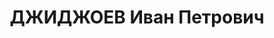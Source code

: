 ---
title: ДЖИДЖОЕВ Иван Петрович
description: "- расстрелян 1937, член РКП(б) \n  Образование \n    окончил Московский\
  \ коммунистический университет \n  Послужной список \n    член Исполнительного комитета\
  \ Коммунистического Интернационала Молодёжи \n    ответственный секретарь Областного\
  \ комитета ЛКСМ Грузии Автономной области Юго-Осетии \n    заведующий Агитационно-пропагандистским\
  \ отделом Областного комитета КП(б) Грузии Автономной области Юго- \n       Осетии\
  \ \n  1936 - 1937  председатель ЦИК Автономной области Юго-Осетии - Юго-Осетинской\
  \ автономной области \n  1937  арестован"
---